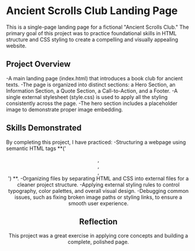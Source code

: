# Ancient Scrolls Club Landing Page

This is a single-page landing page for a fictional "Ancient Scrolls Club." The primary goal of this project was to practice foundational skills in HTML structure and CSS styling to create a compelling and visually appealing website.

## Project Overview

-A main landing page (index.html) that introduces a book club for ancient texts.
-The page is organized into distinct sections: a Hero Section, an Information Section, a Quote Section, a Call-to-Action, and a Footer.
-A single external stylesheet (style.css) is used to apply all the styling consistently across the page.
-The hero section includes a placeholder image to demonstrate proper image embedding.

## Skills Demonstrated

By completing this project, I have practiced:
-Structuring a webpage using semantic HTML tags  **('<header>, <main>, <section>, <footer>') **.
-Organizing files by separating HTML and CSS into external files for a cleaner project structure.
-Applying external styling rules to control typography, color palettes, and overall visual design.
-Debugging common issues, such as fixing broken image paths or styling links, to ensure a smooth user experience.

## Reflection

This project was a great exercise in applying core concepts and building a complete, polished page.